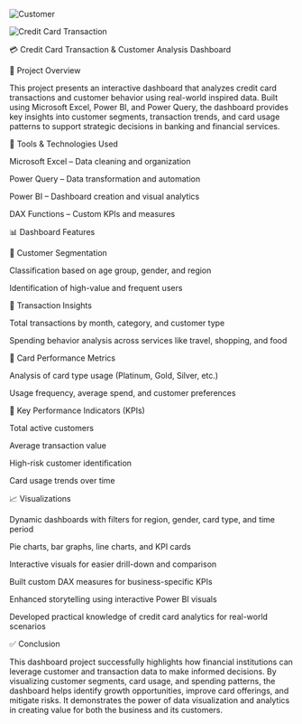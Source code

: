 
![Customer](https://github.com/user-attachments/assets/5ddbce7e-0f93-4a64-9dbe-e0113460191f)

![Credit Card Transaction](https://github.com/user-attachments/assets/1944b492-db4a-44ce-943d-226e8063e690)



💳 Credit Card Transaction & Customer Analysis Dashboard

📌 Project Overview

This project presents an interactive dashboard that analyzes credit card transactions and customer behavior using real-world inspired data. Built using Microsoft Excel, Power BI, and Power Query, the dashboard provides key insights into customer segments, transaction trends, and card usage patterns to support strategic decisions in banking and financial services.

🧰 Tools & Technologies Used

Microsoft Excel – Data cleaning and organization

Power Query – Data transformation and automation

Power BI – Dashboard creation and visual analytics

DAX Functions – Custom KPIs and measures

📊 Dashboard Features

🔹 Customer Segmentation

Classification based on age group, gender, and region

Identification of high-value and frequent users

🔹 Transaction Insights

Total transactions by month, category, and customer type

Spending behavior analysis across services like travel, shopping, and food

🔹 Card Performance Metrics

Analysis of card type usage (Platinum, Gold, Silver, etc.)

Usage frequency, average spend, and customer preferences

🔹 Key Performance Indicators (KPIs)

Total active customers

Average transaction value

High-risk customer identification

Card usage trends over time

📈 Visualizations

Dynamic dashboards with filters for region, gender, card type, and time period

Pie charts, bar graphs, line charts, and KPI cards

Interactive visuals for easier drill-down and comparison

Built custom DAX measures for business-specific KPIs

Enhanced storytelling using interactive Power BI visuals

Developed practical knowledge of credit card analytics for real-world scenarios

✅ Conclusion

This dashboard project successfully highlights how financial institutions can leverage customer and transaction data to make informed decisions. By visualizing customer segments, card usage, and spending patterns, the dashboard helps identify growth opportunities, improve card offerings, and mitigate risks. It demonstrates the power of data visualization and analytics in creating value for both the business and its customers.

